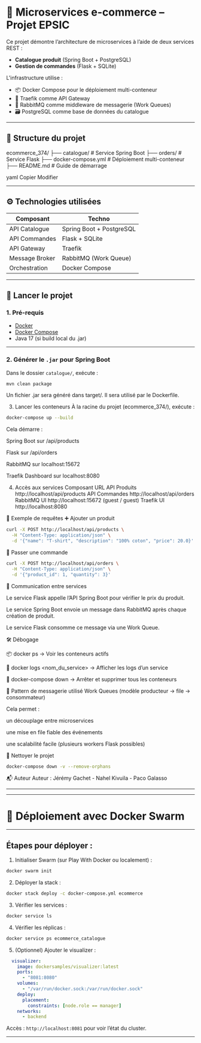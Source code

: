 # 🛒 Microservices e-commerce – Projet EPSIC

Ce projet démontre l’architecture de microservices à l’aide de deux services REST :
- **Catalogue produit** (Spring Boot + PostgreSQL)
- **Gestion de commandes** (Flask + SQLite)

L'infrastructure utilise :
- 📦 Docker Compose pour le déploiement multi-conteneur
- 🚪 Traefik comme API Gateway
- 🐰 RabbitMQ comme middleware de messagerie (Work Queues)
- 🗃️ PostgreSQL comme base de données du catalogue

---

## 📁 Structure du projet

ecommerce_374/
├── catalogue/ # Service Spring Boot
├── orders/ # Service Flask
├── docker-compose.yml # Déploiement multi-conteneur
├── README.md # Guide de démarrage

yaml
Copier
Modifier

---

## ⚙️ Technologies utilisées

| Composant       | Techno                    |
|----------------|---------------------------|
| API Catalogue   | Spring Boot + PostgreSQL |
| API Commandes   | Flask + SQLite           |
| API Gateway     | Traefik                  |
| Message Broker  | RabbitMQ (Work Queue)    |
| Orchestration   | Docker Compose           |

---

## 🚀 Lancer le projet

### 1. Pré-requis

- [Docker](https://www.docker.com/)
- [Docker Compose](https://docs.docker.com/compose/)
- Java 17 (si build local du .jar)

---

### 2. Générer le `.jar` pour Spring Boot

Dans le dossier `catalogue/`, exécute :

```bash
mvn clean package
```
Un fichier .jar sera généré dans target/. Il sera utilisé par le Dockerfile.

3. Lancer les conteneurs
À la racine du projet (ecommerce_374/), exécute :

```bash
docker-compose up --build
```
Cela démarre :

Spring Boot sur /api/products

Flask sur /api/orders

RabbitMQ sur localhost:15672

Traefik Dashboard sur localhost:8080

4. Accès aux services
Composant	URL
API Produits	http://localhost/api/products
API Commandes	http://localhost/api/orders
RabbitMQ UI	http://localhost:15672 (guest / guest)
Traefik UI	http://localhost:8080

🧪 Exemple de requêtes
➕ Ajouter un produit
```bash
curl -X POST http://localhost/api/products \
  -H "Content-Type: application/json" \
  -d '{"name": "T-shirt", "description": "100% coton", "price": 20.0}'
```
🧾 Passer une commande
```bash
curl -X POST http://localhost/api/orders \
  -H "Content-Type: application/json" \
  -d '{"product_id": 1, "quantity": 3}'
```
🔁 Communication entre services

Le service Flask appelle l’API Spring Boot pour vérifier le prix du produit.

Le service Spring Boot envoie un message dans RabbitMQ après chaque création de produit.

Le service Flask consomme ce message via une Work Queue.

🛠️ Débogage

📦 docker ps → Voir les conteneurs actifs

📜 docker logs <nom_du_service> → Afficher les logs d’un service

🧹 docker-compose down → Arrêter et supprimer tous les conteneurs

📘 Pattern de messagerie utilisé
Work Queues (modèle producteur → file → consommateur)

Cela permet :

un découplage entre microservices

une mise en file fiable des événements

une scalabilité facile (plusieurs workers Flask possibles)

🧹 Nettoyer le projet
```bash
docker-compose down -v --remove-orphans
```
📬 Auteur
Auteur : Jérémy Gachet - Nahel Kivuila - Paco Galasso

---




---
# 🚀 Déploiement avec Docker Swarm
---

## Étapes pour déployer :
1. Initialiser Swarm (sur Play With Docker ou localement) :
```bash
docker swarm init
```

2. Déployer la stack :
```bash
docker stack deploy -c docker-compose.yml ecommerce
```

3. Vérifier les services :
```bash
docker service ls
```

4. Vérifier les réplicas :
```bash
docker service ps ecommerce_catalogue
```

5. (Optionnel) Ajouter le visualizer :
```yaml
  visualizer:
    image: dockersamples/visualizer:latest
    ports:
      - "8081:8080"
    volumes:
      - "/var/run/docker.sock:/var/run/docker.sock"
    deploy:
      placement:
        constraints: [node.role == manager]
    networks:
      - backend
```
Accès : `http://localhost:8081` pour voir l’état du cluster.

---
